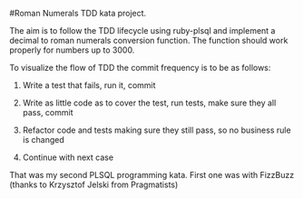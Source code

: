 #Roman Numerals TDD kata project.

The aim is to follow the TDD lifecycle using ruby-plsql and implement a decimal to roman numerals conversion function.
The function should work properly for numbers up to 3000.

To visualize the flow of TDD the commit frequency is to be as follows:

1. Write a test that fails, run it, commit

2. Write as little code as to cover the test, run tests, make sure they all pass, commit

3. Refactor code and tests making sure they still pass, so no business rule is changed

4. Continue with next case

That was my second PLSQL programming kata.
First one was with FizzBuzz (thanks to Krzysztof Jelski from Pragmatists)
